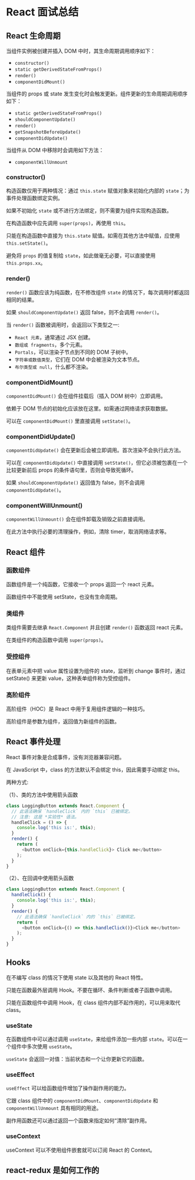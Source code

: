 # React 面试总结

## React 生命周期

当组件实例被创建并插入 DOM 中时，其生命周期调用顺序如下：

+ `constructor()`
+ `static getDerivedStateFromProps()`
+ `render()`
+ `componentDidMount()`

当组件的 props 或 state 发生变化时会触发更新。组件更新的生命周期调用顺序如下：

+ `static getDerivedStateFromProps()`
+ `shouldComponentUpdate()`
+ `render()`
+ `getSnapshotBeforeUpdate()`
+ `componentDidUpdate()`

当组件从 DOM 中移除时会调用如下方法：

+ `componentWillUnmount`

### constructor()

构造函数仅用于两种情况：通过 `this.state` 赋值对象来初始化内部的 `state`；为事件处理函数绑定实例。

如果不初始化 `state` 或不进行方法绑定，则不需要为组件实现构造函数。

在构造函数中应先调用 `super(props)`，再使用 `this`。

只能在构造函数中直接为 `this.state` 赋值。如需在其他方法中赋值，应使用 `this.setState()`。

避免将 `props` 的值复制给 `state`，如此做毫无必要，可以直接使用 `this.props.xx`。

### render()

`render()` 函数应该为纯函数，在不修改组件 `state` 的情况下，每次调用时都返回相同的结果。

如果 `shouldComponentUpdate()` 返回 false，则不会调用 `render()`。

当 `render()` 函数被调用时，会返回以下类型之一:

+ `React 元素`，通常通过 JSX 创建。
+ `数组或 fragments`，多个元素。
+ `Portals`，可以渲染子节点到不同的 DOM 子树中。
+ `字符串或数值类型`，它们在 DOM 中会被渲染为文本节点。
+ `布尔类型或 null`，什么都不渲染。

### componentDidMount()

`componentDidMount()` 会在组件挂载后（插入 DOM 树中）立即调用。

依赖于 DOM 节点的初始化应该放在这里。如需通过网络请求获取数据。

可以在 `componentDidMount()` 里直接调用 `setState()`。

### componentDidUpdate()

`componentDidUpdate()` 会在更新后会被立即调用。首次渲染不会执行此方法。

可以在 `componentDidUpdate()` 中直接调用 `setState()`，但它必须被包裹在一个比较更新前后 props 的条件语句里，否则会导致死循环。

如果 `shouldComponentUpdate()` 返回值为 false，则不会调用 `componentDidUpdate()`。

### componentWillUnmount()

`componentWillUnmount()` 会在组件卸载及销毁之前直接调用。

在此方法中执行必要的清理操作，例如，清除 timer，取消网络请求等。

## React 组件

### 函数组件

函数组件是一个纯函数，它接收一个 props 返回一个 react 元素。

函数组件中不能使用 setState，也没有生命周期。

### 类组件

类组件需要去继承 `React.Component` 并且创建 `render()` 函数返回 react 元素。

在类组件的构造函数中调用 `super(props)`。

### 受控组件

在表单元素中把 value 属性设置为组件的 state，监听到 change 事件时，通过 setState() 来更新 value，这种表单组件称为受控组件。

### 高阶组件

高阶组件（HOC）是 React 中用于复用组件逻辑的一种技巧。

高阶组件是参数为组件，返回值为新组件的函数。

## React 事件处理

React 事件对象是合成事件，没有浏览器兼容问题。

在 JavaScript 中，class 的方法默认不会绑定 this，因此需要手动绑定 this。

两种方式:

（1）、类的方法中使用箭头函数

```js
class LoggingButton extends React.Component {
  // 此语法确保 `handleClick` 内的 `this` 已被绑定。
  // 注意: 这是 *实验性* 语法。
  handleClick = () => {
    console.log('this is:', this);
  }
  render() {
    return (
      <button onClick={this.handleClick}> Click me</button>
    );
  }
}
```

（2）、在回调中使用箭头函数

```js
class LoggingButton extends React.Component {
  handleClick() {
    console.log('this is:', this);
  }
  render() {
    // 此语法确保 `handleClick` 内的 `this` 已被绑定。
    return (
      <button onClick={() => this.handleClick()}>Click me</button>
    );
  }
}
```

## Hooks

在不编写 class 的情况下使用 state 以及其他的 React 特性。

只能在函数最外层调用 Hook。不要在循环、条件判断或者子函数中调用。

只能在函数组件中调用 Hook，在 class 组件内部不起作用的，可以用来取代 class。

### useState

在函数组件中可以通过调用 `useState`，来给组件添加一些内部 `state`。可以在一个组件中多次使用 `useState`。

`useState` 会返回一对值：当前状态和一个让你更新它的函数。

### useEffect

`useEffect` 可以给函数组件增加了操作副作用的能力。

它跟 class 组件中的 `componentDidMount`、`componentDidUpdate` 和 `componentWillUnmount` 具有相同的用途。

副作用函数还可以通过返回一个函数来指定如何“清除”副作用。

### useContext

useContext 可以不使用组件嵌套就可以订阅 React 的 Context。

## react-redux 是如何工作的


